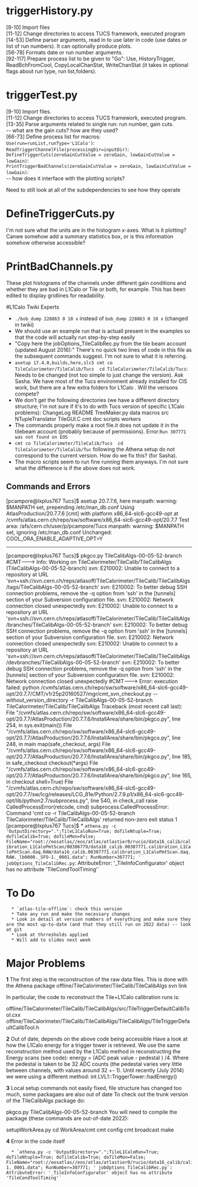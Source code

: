 # triggerHistory.py

[9-10] Import files  
[11-12] Change directories to access TUCS framework, executed program    
[14-53] Define parser arguments, read in to use later in code (use dates or list of run numbers). It can optionally produce plots.   
[56-78] Formats date or run number arguments.   
[92-117] Prepare process list to be given to "Go": Use, HistoryTrigger, ReadBchFromCool, CopyLocalChanStat, WriteChanStat (it takes in optional flags about run type, run list,folders).    

# triggerTest.py
[9-10] Import files.   
[11-12] Change directories to access TUCS framework, executed program.   
[13-35] Parse arguments related to single run: run number, gain cuts.   
      -- what are the gain cuts? how are they used?    
[66-73] Define process list for macros:   
`Use(run=runList,runType='L1Calo')`:   
`ReadTriggerChannelFile(processingDir=inputDir)`:   
`DefineTriggerCuts(zeroGainCutValue = zeroGain, lowGainCutValue = lowGain)`:   
`PrintTriggerBadChannels(zeroGainCutValue = zeroGain, lowGainCutValue = lowGain)`:    
-- how does it interface with the plotting scripts?    

Need to still look at all of the subdependencies to see how they operate   

# DefineTriggerCuts.py
I'm not sure what the units are in the histogram x-axes. What is it plotting? Canwe somehow add a summary statistics box, or is this information somehow otherwise accessible?

# PrintBadChannels.py
These plot histograms of the channels under different gain conditions and whether they are bad in L1Calo or Tile or both, for example. This has been edited to display gridlines for readability.

#L1Calo Twiki Experts

* `./bob_dump 228863 0 10 x` instead of `bob_dump 228863 0 10 x` (changed in twiki)
* We should use an example run that is actuall present in the examples so that the code will actually run step-by-step easily
* "Copy here the jobOptions_TileCalibRec.py from the tile beam account (updated August 2016):" There's no quick two lines of code in this file as the subsequent commands suggest. I'm not sure to what it is referring. 
* `asetup 17.4.0,builds,here,slc5
cmt co TileCalorimeter/TileCalib/Tucs 
cd TileCalorimeter/TileCalib/Tucs`: Needs to be changed (not too simple to just change the version). Ask Sasha. We have most of the Tucs environment already installed for CIS work, but there are a few extra folders for L1Calo . Will the verisons compete?
* We don't get the following directories (we have a different directory structure; I'm not sure if it's to do with Tucs version of specific L1Calo problems): ChangeLog         README     TreeMaker.py  data  macros   src NTupleTranslator  TileGUI.C  cmt           doc   scripts  workers
* The commands properly make a root file.it does not update it in the tilebeam account (probably because of permissions). Error:`Run 307771 was not found on EOS`
* `cmt co TileCalorimeter/TileCalib/Tucs 
cd TileCalorimeter/TileCalib/Tuc` following the Athena setup do not correspond to the current version. How do we fix this? (for Sasha).
* The macro scripts seem to run fine running them anyways. I'm not sure what the difference is if the above does not work.


 ## Commands and Errors
 [pcampore@lxplus767 Tucs]$ asetup 20.7.7.6, here
manpath: warning: $MANPATH set, prepending /etc/man_db.conf
Using AtlasProduction/20.7.7.6 [cmt] with platform x86_64-slc6-gcc49-opt
        at /cvmfs/atlas.cern.ch/repo/sw/software/x86_64-slc6-gcc49-opt/20.7.7
Test area: /afs/cern.ch/user/p/pcampore/Tucs
manpath: warning: $MANPATH set, ignoring /etc/man_db.conf
Unchanged: COOL_ORA_ENABLE_ADAPTIVE_OPT=Y
***
[pcampore@lxplus767 Tucs]$ pkgco.py TileCalibAlgs-00-05-52-branch
#CMT---> Info: Working on TileCalorimeter/TileCalib/TileCalibAlgs (TileCalibAlgs-00-05-52-branch)
svn: E210002: Unable to connect to a repository at URL 'svn+ssh://svn.cern.ch/reps/atlasoff/TileCalorimeter/TileCalib/TileCalibAlgs/tags/TileCalibAlgs-00-05-52-branch'
svn: E210002: To better debug SSH connection problems, remove the -q option from 'ssh' in the [tunnels] section of your Subversion configuration file.
svn: E210002: Network connection closed unexpectedly
svn: E210002: Unable to connect to a repository at URL 'svn+ssh://svn.cern.ch/reps/atlasoff/TileCalorimeter/TileCalib/TileCalibAlgs/branches/TileCalibAlgs-00-05-52-branch'
svn: E210002: To better debug SSH connection problems, remove the -q option from 'ssh' in the [tunnels] section of your Subversion configuration file.
svn: E210002: Network connection closed unexpectedly
svn: E210002: Unable to connect to a repository at URL 'svn+ssh://svn.cern.ch/reps/atlasoff/TileCalorimeter/TileCalib/TileCalibAlgs/devbranches/TileCalibAlgs-00-05-52-branch'
svn: E210002: To better debug SSH connection problems, remove the -q option from 'ssh' in the [tunnels] section of your Subversion configuration file.
svn: E210002: Network connection closed unexpectedly
#CMT---> Error: execution failed: python /cvmfs/atlas.cern.ch/repo/sw/software/x86_64-slc6-gcc49-opt/20.7.7/CMT/v1r25p20160527/mgr/cmt_svn_checkout.py  --without_version_directory -r TileCalibAlgs-00-05-52-branch TileCalorimeter/TileCalib/TileCalibAlgs
Traceback (most recent call last):
  File "/cvmfs/atlas.cern.ch/repo/sw/software/x86_64-slc6-gcc49-opt/20.7.7/AtlasProduction/20.7.7.6/InstallArea/share/bin/pkgco.py", line 254, in <module>
    sys.exit(main())
  File "/cvmfs/atlas.cern.ch/repo/sw/software/x86_64-slc6-gcc49-opt/20.7.7/AtlasProduction/20.7.7.6/InstallArea/share/bin/pkgco.py", line 248, in main
    map(safe_checkout, args)
  File "/cvmfs/atlas.cern.ch/repo/sw/software/x86_64-slc6-gcc49-opt/20.7.7/AtlasProduction/20.7.7.6/InstallArea/share/bin/pkgco.py", line 185, in safe_checkout
    checkout(*args)
  File "/cvmfs/atlas.cern.ch/repo/sw/software/x86_64-slc6-gcc49-opt/20.7.7/AtlasProduction/20.7.7.6/InstallArea/share/bin/pkgco.py", line 165, in checkout
    shell=True)
  File "/cvmfs/atlas.cern.ch/repo/sw/software/x86_64-slc6-gcc49-opt/20.7.7/sw/lcg/releases/LCG_81e/Python/2.7.9.p1/x86_64-slc6-gcc49-opt/lib/python2.7/subprocess.py", line 540, in check_call
    raise CalledProcessError(retcode, cmd)
subprocess.CalledProcessError: Command 'cmt co -r TileCalibAlgs-00-05-52-branch TileCalorimeter/TileCalib/TileCalibAlgs' returned non-zero exit status 1
[pcampore@lxplus767 Tucs]$
      * `athena.py -c 'OutputDirectory=".";TileL1CaloRun=True; doTileNtuple=True; doTileCalib=True; doTileMon=False; FileName="root://eosatlas//eos/atlas/atlastier0/rucio/data16_calib/calibration_L1CaloPmtScan/00306779/data16_calib.00307771.calibration_L1CaloPmtScan.daq.RAW/data16_calib.00307771.calibration_L1CaloPmtScan.daq.RAW._lb0000._SFO-1._0001.data"; RunNumber=307771; ' jobOptions_TileCalibRec.py`: AttributeError: '_TileInfoConfigurator' object has no attribute 'TileCondToolTiming'`
      
     
      
# To Do
      * `atlas-tile-offline`: check this version
      * Take any run and make the necessary changes
      * Look in detail at version numbers of everything and make sure they are the most up-to-date (and that they still run on 2022 data) -- look at git 
      * Look at thrresholds applied
      * Will add to slides next week
 # Major Problems
 **1**
 The first step is the reconstruction of the raw data files. This is done with the Athena package offline/TileCalorimeter/TileCalib/TileCalibAlgs svn link

In particular, the code to reconstruct the Tile+L1Calo calibration runs is:

offline/TileCalorimeter/TileCalib/TileCalibAlgs/src/TileTriggerDefaultCalibTool.cxx
offline/TileCalorimeter/TileCalib/TileCalibAlgs/TileCalibAlgs/TileTriggerDefaultCalibTool.h
      
**2** Out of date, depends on the above code being accessible 
 Have a look at how the L1Calo energy for a trigger tower is retrieved. We use the same reconstruction method used by the L1Calo method in reconstructing the Energy scans (see code):
energy = (ADC peak value - pedestal ) /4.
Where the pedestal is taken to be 32 ADC counts (the pedestal varies very little between channels, with values around 32 +- 1).
Until recently (July 2014) we were using a different method:
int LVL1::TriggerTower::hadEnergy()

**3** Local setup commands not easily fixed, file structure has changed too much, some packagaes are also out of date
      To check out the trunk version of the TileCalibAlgs package do:

pkgco.py TileCalibAlgs-00-05-52-branch
You will need to compile the package (these commands are out-of-date 2022):

setupWorkArea.py
cd WorkArea/cmt
cmt config
cmt broadcast make

**4** Error in the code itself
      
      * `athena.py -c 'OutputDirectory=".";TileL1CaloRun=True; doTileNtuple=True; doTileCalib=True; doTileMon=False; FileName="root://eosatlas//eos/atlas/atlastier0/rucio/data16_calib/calibration_L1CaloPmtScan/00306779/data16_calib.00307771.calibration_L1CaloPmtScan.daq.RAW/data16_calib.00307771.calibration_L1CaloPmtScan.daq.RAW._lb0000._SFO-1._0001.data"; RunNumber=307771; ' jobOptions_TileCalibRec.py`: AttributeError: '_TileInfoConfigurator' object has no attribute 'TileCondToolTiming'`
